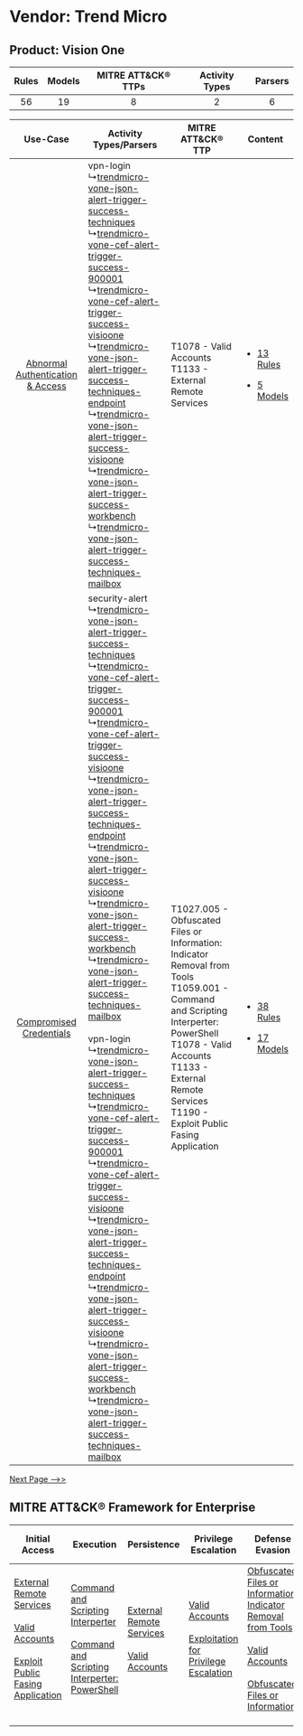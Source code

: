 Vendor: Trend Micro
===================
Product: Vision One
-------------------
| Rules | Models | MITRE ATT&CK® TTPs | Activity Types | Parsers |
|:-----:|:------:|:------------------:|:--------------:|:-------:|
|  56   |   19   |         8          |       2        |    6    |

|    Use-Case    | Activity Types/Parsers    | MITRE ATT&CK® TTP    | Content    |
|:----:| ---- | ---- | ---- |
| [Abnormal Authentication & Access](../../../UseCases/uc_abnormal_authentication_&_access.md) |  vpn-login<br> ↳[trendmicro-vone-json-alert-trigger-success-techniques](Ps/pC_trendmicrovonejsonalerttriggersuccesstechniques.md)<br> ↳[trendmicro-vone-cef-alert-trigger-success-900001](Ps/pC_trendmicrovonecefalerttriggersuccess900001.md)<br> ↳[trendmicro-vone-cef-alert-trigger-success-visioone](Ps/pC_trendmicrovonecefalerttriggersuccessvisioone.md)<br> ↳[trendmicro-vone-json-alert-trigger-success-techniques-endpoint](Ps/pC_trendmicrovonejsonalerttriggersuccesstechniquesendpoint.md)<br> ↳[trendmicro-vone-json-alert-trigger-success-visioone](Ps/pC_trendmicrovonejsonalerttriggersuccessvisioone.md)<br> ↳[trendmicro-vone-json-alert-trigger-success-workbench](Ps/pC_trendmicrovonejsonalerttriggersuccessworkbench.md)<br> ↳[trendmicro-vone-json-alert-trigger-success-techniques-mailbox](Ps/pC_trendmicrovonejsonalerttriggersuccesstechniquesmailbox.md)<br>    | T1078 - Valid Accounts<br>T1133 - External Remote Services<br>    | [<ul><li>13 Rules</li></ul><ul><li>5 Models</li></ul>](RM/r_m_trend_micro_vision_one_Abnormal_Authentication_&_Access.md) |
|          [Compromised Credentials](../../../UseCases/uc_compromised_credentials.md)          |  security-alert<br> ↳[trendmicro-vone-json-alert-trigger-success-techniques](Ps/pC_trendmicrovonejsonalerttriggersuccesstechniques.md)<br> ↳[trendmicro-vone-cef-alert-trigger-success-900001](Ps/pC_trendmicrovonecefalerttriggersuccess900001.md)<br> ↳[trendmicro-vone-cef-alert-trigger-success-visioone](Ps/pC_trendmicrovonecefalerttriggersuccessvisioone.md)<br> ↳[trendmicro-vone-json-alert-trigger-success-techniques-endpoint](Ps/pC_trendmicrovonejsonalerttriggersuccesstechniquesendpoint.md)<br> ↳[trendmicro-vone-json-alert-trigger-success-visioone](Ps/pC_trendmicrovonejsonalerttriggersuccessvisioone.md)<br> ↳[trendmicro-vone-json-alert-trigger-success-workbench](Ps/pC_trendmicrovonejsonalerttriggersuccessworkbench.md)<br> ↳[trendmicro-vone-json-alert-trigger-success-techniques-mailbox](Ps/pC_trendmicrovonejsonalerttriggersuccesstechniquesmailbox.md)<br><br> vpn-login<br> ↳[trendmicro-vone-json-alert-trigger-success-techniques](Ps/pC_trendmicrovonejsonalerttriggersuccesstechniques.md)<br> ↳[trendmicro-vone-cef-alert-trigger-success-900001](Ps/pC_trendmicrovonecefalerttriggersuccess900001.md)<br> ↳[trendmicro-vone-cef-alert-trigger-success-visioone](Ps/pC_trendmicrovonecefalerttriggersuccessvisioone.md)<br> ↳[trendmicro-vone-json-alert-trigger-success-techniques-endpoint](Ps/pC_trendmicrovonejsonalerttriggersuccesstechniquesendpoint.md)<br> ↳[trendmicro-vone-json-alert-trigger-success-visioone](Ps/pC_trendmicrovonejsonalerttriggersuccessvisioone.md)<br> ↳[trendmicro-vone-json-alert-trigger-success-workbench](Ps/pC_trendmicrovonejsonalerttriggersuccessworkbench.md)<br> ↳[trendmicro-vone-json-alert-trigger-success-techniques-mailbox](Ps/pC_trendmicrovonejsonalerttriggersuccesstechniquesmailbox.md)<br> | T1027.005 - Obfuscated Files or Information: Indicator Removal from Tools<br>T1059.001 - Command and Scripting Interperter: PowerShell<br>T1078 - Valid Accounts<br>T1133 - External Remote Services<br>T1190 - Exploit Public Fasing Application<br> | [<ul><li>38 Rules</li></ul><ul><li>17 Models</li></ul>](RM/r_m_trend_micro_vision_one_Compromised_Credentials.md)         |
[Next Page -->>](2_ds_trend_micro_vision_one.md)

MITRE ATT&CK® Framework for Enterprise
--------------------------------------
| Initial Access                                                                                                                                                                                                                         | Execution                                                                                                                                                                                    | Persistence                                                                                                                                      | Privilege Escalation                                                                                                                                          | Defense Evasion                                                                                                                                                                                                                                                               | Credential Access | Discovery | Lateral Movement | Collection | Command and Control                                                                                                                       | Exfiltration | Impact |
| -------------------------------------------------------------------------------------------------------------------------------------------------------------------------------------------------------------------------------------- | -------------------------------------------------------------------------------------------------------------------------------------------------------------------------------------------- | ------------------------------------------------------------------------------------------------------------------------------------------------ | ------------------------------------------------------------------------------------------------------------------------------------------------------------- | ----------------------------------------------------------------------------------------------------------------------------------------------------------------------------------------------------------------------------------------------------------------------------- | ----------------- | --------- | ---------------- | ---------- | ----------------------------------------------------------------------------------------------------------------------------------------- | ------------ | ------ |
| [External Remote Services](https://attack.mitre.org/techniques/T1133)<br><br>[Valid Accounts](https://attack.mitre.org/techniques/T1078)<br><br>[Exploit Public Fasing Application](https://attack.mitre.org/techniques/T1190)<br><br> | [Command and Scripting Interperter](https://attack.mitre.org/techniques/T1059)<br><br>[Command and Scripting Interperter: PowerShell](https://attack.mitre.org/techniques/T1059/001)<br><br> | [External Remote Services](https://attack.mitre.org/techniques/T1133)<br><br>[Valid Accounts](https://attack.mitre.org/techniques/T1078)<br><br> | [Valid Accounts](https://attack.mitre.org/techniques/T1078)<br><br>[Exploitation for Privilege Escalation](https://attack.mitre.org/techniques/T1068)<br><br> | [Obfuscated Files or Information: Indicator Removal from Tools](https://attack.mitre.org/techniques/T1027/005)<br><br>[Valid Accounts](https://attack.mitre.org/techniques/T1078)<br><br>[Obfuscated Files or Information](https://attack.mitre.org/techniques/T1027)<br><br> |                   |           |                  |            | [Proxy: Multi-hop Proxy](https://attack.mitre.org/techniques/T1090/003)<br><br>[Proxy](https://attack.mitre.org/techniques/T1090)<br><br> |              |        |